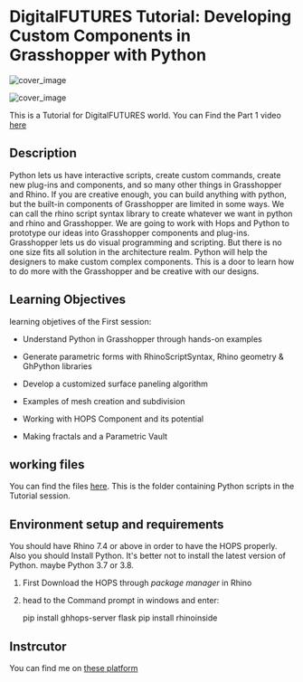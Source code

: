 



# DigitalFUTURES Tutorial: Developing Custom Components in Grasshopper with Python

![cover_image](https://github.com/mohammedbehjoo/DigitalFUTURES-Developing-Costum-Components-in-Grasshopper-with-Python/blob/fa899882fedfb67d51f1a3e4b9c5ad4a29fd6eaa/images/20%20November_IG-03.jpg)

![cover_image](https://github.com/mohammedbehjoo/DigitalFUTURES-Developing-Costum-Components-in-Grasshopper-with-Python/blob/0de33206c7d02d7018d42467b7cd65b64f4bea5d/images/18%20December_Graphics_CS5-01.png)



This is a Tutorial for DigitalFUTURES world.
You can Find the Part 1 video [here](https://www.youtube.com/watch?v=UDuJm3PfnT4&t=1670s)


## Description
Python lets us have interactive scripts, create custom commands, create new plug-ins and components, and so many other things in Grasshopper and Rhino. If you are creative enough, you can build anything with python, but the built-in components of Grasshopper are limited in some ways. We can call the rhino script syntax library to create whatever we want in python and rhino and Grasshopper. We are going to work with Hops and Python to prototype our ideas into Grasshopper components and plug-ins. Grasshopper lets us do visual programming and scripting. But there is no one size fits all solution in the architecture realm. Python will help the designers to make custom complex components. This is a door to learn how to do more with the Grasshopper and be creative with our designs.

## Learning Objectives
learning objetives of the First session:
- Understand Python in Grasshopper through hands-on examples

- Generate parametric forms with RhinoScriptSyntax, Rhino geometry & GhPython libraries

- Develop a customized surface paneling algorithm
- Examples of mesh creation and subdivision
- Working with HOPS Component and its potential
- Making fractals and a Parametric Vault

## working files
You can find the files [here](https://github.com/mohammedbehjoo/DigitalFUTURES-Developing-Costum-Components-in-Grasshopper-with-Python/tree/main/python_scripts). This is the folder containing Python scripts in the Tutorial session.
## Environment setup and requirements
You should have Rhino 7.4 or above in order to have the HOPS properly.
Also you should Install Python. It's better not to install the latest version of Python. maybe Python 3.7 or 3.8.

 1. First Download the HOPS through *package manager* in Rhino
 2. head to the Command prompt in windows and enter:
	 

    pip install ghhops-server flask 
    	 pip install rhinoinside
    
 ## Instrcutor
You can find me on [these platform](https://linktr.ee/MohammedBehjoo)



